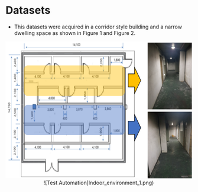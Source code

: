 # Datasets
- This datasets were acquired in a corridor style building and a narrow dwelling space as shown in Figure 1 and Figure 2.

<div style="text-align:center"><img src="Indoor_environment_1.png"  width="700" height="370"></div>



<span style="display:block;text-align:center">
  ![Test Automation]Indoor_environment_1.png)</span>
